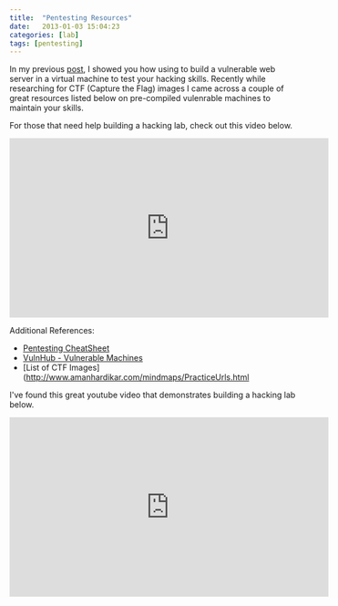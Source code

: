 ```yaml
---
title:  "Pentesting Resources"
date:   2013-01-03 15:04:23
categories: [lab]
tags: [pentesting]
---
```

In my previous [post](https://ashbyca.github.io/2013/webgoat-lab/), I showed you how using to build a vulnerable web server in a virtual machine to test your hacking skills.  Recently while researching for CTF (Capture the Flag) images I came across a couple of great resources listed below on pre-compiled vulenrable machines to maintain your skills.

For those that need help building a hacking lab, check out this video below.

<iframe width="560" height="315" src="https://www.youtube.com/embed/uKqqatLvdco" frameborder="0" allow="autoplay; encrypted-media" allowfullscreen></iframe>




Additional References:
* [Pentesting CheatSheet](https://highon.coffee/blog/penetration-testing-tools-cheat-sheet)
* [VulnHub - Vulnerable Machines](https://www.vulnhub.com/resources/)
* [List of CTF Images](http://www.amanhardikar.com/mindmaps/PracticeUrls.html


I've found this great youtube video that demonstrates building a hacking lab below.

<iframe width="560" height="315" src="https://www.youtube.com/embed/uKqqatLvdco" frameborder="0" allow="autoplay; encrypted-media" allowfullscreen></iframe>

